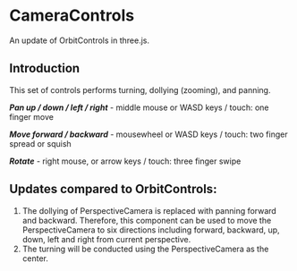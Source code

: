 # CameraControls 
An update of OrbitControls in three.js. 

## Introduction
This set of controls performs turning, dollying (zooming), and panning.

***Pan up / down / left / right*** - middle mouse or WASD keys / touch: one finger move

***Move forward / backward*** - mousewheel or WASD keys / touch: two finger spread or squish

***Rotate*** - right mouse, or arrow keys / touch: three finger swipe

## Updates compared to OrbitControls:
1. The dollying of PerspectiveCamera is replaced with panning forward and backward. Therefore, this component can be used to move the PerspectiveCamera to six directions including forward, backward, up, down, left and right from current perspective.
2. The turning will be conducted using the PerspectiveCamera as the center.


